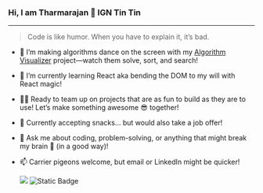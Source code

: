 ### Hi, I am Tharmarajan 👋 IGN Tin Tin

___



> Code is like humor. When you have to explain it, it’s bad.

- 🔭 I’m making algorithms dance on the screen with my [Algorithm Visualizer](https://algorithmvisualizer.in/) project—watch them solve, sort, and search!
- 🌱 I’m currently learning React aka bending the DOM to my will with React magic!
- 👯‍♂️ Ready to team up on projects that are as fun to build as they are to use! Let’s make something awesome 😎 together!
- 🍪 Currently accepting snacks… but would also take a job offer!
- 💬 Ask me about coding, problem-solving, or anything that might break my brain 🤯 (in a good way)!
- 📫 Carrier pigeons welcome, but email or LinkedIn might be quicker!
  <br>
  
  [<img src="https://img.shields.io/badge/LinkedIn-0077B5?style=for-the-badge&logo=linkedin&logoColor=white" />]([https://www.linkedin.com/in/hareesh-r/](https://www.linkedin.com/in/tharmarajan/)) ![Static Badge](https://img.shields.io/badge/tharmarajan012%40gmail.com%20--%20%2300a7e5)





<!--
**tintino7/tintino7** is a ✨ _special_ ✨ repository because its `README.md` (this file) appears on your GitHub profile.

Here are some ideas to get you started:

- 🔭 I’m currently working on ...
- 🌱 I’m currently learning ...
- 👯 I’m looking to collaborate on ...
- 🤔 I’m looking for help with ...
- 💬 Ask me about ...
- 📫 How to reach me: ...
- 😄 Pronouns: ...
- ⚡ Fun fact: ...
-->
